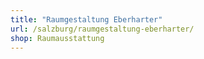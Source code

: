 ```yaml
---
title: "Raumgestaltung Eberharter"
url: /salzburg/raumgestaltung-eberharter/
shop: Raumausstattung
---
```

